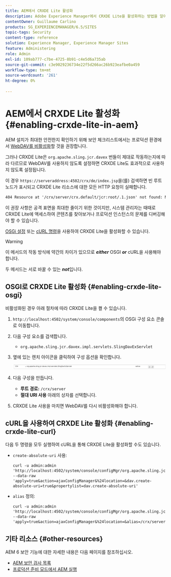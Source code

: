 ```yaml
---
title: AEM에서 CRXDE Lite 활성화
description: Adobe Experience Manager에서 CRXDE Lite을 활성화하는 방법을 알아봅니다.
contentOwner: Guillaume Carlino
products: SG_EXPERIENCEMANAGER/6.5/SITES
topic-tags: Security
content-type: reference
solution: Experience Manager, Experience Manager Sites
feature: Administering
role: Admin
exl-id: 109ab777-c7be-4725-8b91-c4e5d6a735ab
source-git-commit: c3e9029236734e22f5d266ac26b923eafbe0a459
workflow-type: tm+mt
source-wordcount: '261'
ht-degree: 0%

---
```


# AEM에서 CRXDE Lite 활성화{#enabling-crxde-lite-in-aem}

AEM 설치가 최대한 안전한지 확인하기 위해 보안 체크리스트에서는 프로덕션 환경에서 [WebDAV를 비활성화](/help/sites-administering/security-checklist.md#disable-webdav)할 것을 권장합니다.

그러나 CRXDE Lite은 `org.apache.sling.jcr.davex` 번들이 제대로 작동하는지에 따라 다르므로 WebDAV를 사용하지 않도록 설정하면 CRXDE Lite도 효과적으로 사용하지 않도록 설정됩니다.

이 경우 `https://serveraddress:4502/crx/de/index.jsp`을(를) 검색하면 빈 루트 노드가 표시되고 CRXDE Lite 리소스에 대한 모든 HTTP 요청이 실패합니다.

```xml
404 Resource at '/crx/server/crx.default/jcr:root/.1.json' not found: No resource found
```

이 권장 사항은 공격 표면을 최대한 줄이기 위한 것이지만, 시스템 관리자는 때때로 CRXDE Lite에 액세스하여 콘텐츠를 찾아보거나 프로덕션 인스턴스의 문제를 디버깅해야 할 수 있습니다.

[OSGi 설정](#enabling-crxde-lite-osgi) 또는 [cURL 명령](#enabling-crxde-lite-curl)을 사용하여 CRXDE Lite을 활성화할 수 있습니다.

>[!WARNING]
>
>이 메서드의 작동 방식에 약간의 차이가 있으므로 ***either*** OSGI ***or*** cURL을 사용해야 합니다.
>
>두 메서드는 서로 바꿀 수 있는 ***not***&#x200B;입니다.

## OSGI로 CRXDE Lite 활성화 {#enabling-crxde-lite-osgi}

비활성화된 경우 아래 절차에 따라 CRXDE Lite을 켤 수 있습니다.

1. `http://localhost:4502/system/console/components`의 OSGi 구성 요소 콘솔로 이동합니다.
1. 다음 구성 요소를 검색합니다.

   * `org.apache.sling.jcr.davex.impl.servlets.SlingDavExServlet`

1. 옆에 있는 렌치 아이콘을 클릭하여 구성 옵션을 확인합니다.

   ![chlimage_1-80](assets/chlimage_1-80a.png)

1. 다음 구성을 만듭니다.

   * **루트 경로:** `/crx/server`
   * **절대 URI 사용** 아래의 상자를 선택합니다.

1. CRXDE Lite 사용을 마치면 WebDAV를 다시 비활성화해야 합니다.

## cURL을 사용하여 CRXDE Lite 활성화 {#enabling-crxde-lite-curl}

다음 두 명령을 모두 실행하여 cURL을 통해 CRXDE Lite을 활성화할 수도 있습니다.

* `create-absolute-uri` 사용:

  ```shell
  curl -u admin:admin 'http://localhost:4502/system/console/configMgr/org.apache.sling.jcr.davex.impl.servlets.SlingDavExServlet' --data-raw 'apply=true&action=ajaxConfigManager&%24location=&dav.create-absolute-uri=true&propertylist=dav.create-absolute-uri'
  ```

* `alias` 정의:

  ```shell
  curl -u admin:admin 'http://localhost:4502/system/console/configMgr/org.apache.sling.jcr.davex.impl.servlets.SlingDavExServlet' --data-raw 'apply=true&action=ajaxConfigManager&%24location=&alias=/crx/server&propertylist=alias'
  ```

## 기타 리소스 {#other-resources}

AEM 6 보안 기능에 대한 자세한 내용은 다음 페이지를 참조하십시오.

* [AEM 보안 검사 목록](/help/sites-administering/security-checklist.md)
* [프로덕션 준비 모드에서 AEM 실행](/help/sites-administering/production-ready.md)
